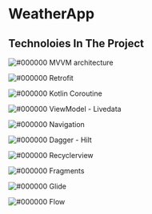 # WeatherApp

## Technoloies In The Project

![#000000](https://via.placeholder.com/15/000000/000000?text=+) MVVM architecture

![#000000](https://via.placeholder.com/15/000000/000000?text=+) Retrofit

![#000000](https://via.placeholder.com/15/000000/000000?text=+) Kotlin Coroutine

![#000000](https://via.placeholder.com/15/000000/000000?text=+) ViewModel - Livedata

![#000000](https://via.placeholder.com/15/000000/000000?text=+) Navigation

![#000000](https://via.placeholder.com/15/000000/000000?text=+) Dagger - Hilt

![#000000](https://via.placeholder.com/15/000000/000000?text=+) Recyclerview

![#000000](https://via.placeholder.com/15/000000/000000?text=+) Fragments

![#000000](https://via.placeholder.com/15/000000/000000?text=+) Glide

![#000000](https://via.placeholder.com/15/000000/000000?text=+) Flow